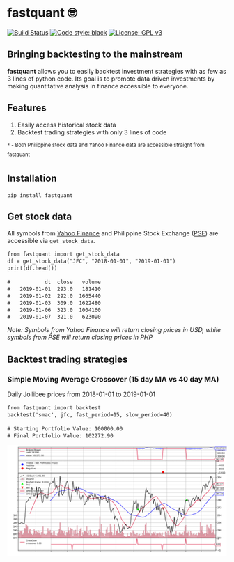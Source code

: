 # fastquant :nerd_face:
[![Build Status](https://travis-ci.com/enzoampil/fastquant.svg?branch=master)](https://travis-ci.com/enzoampil/fastquant)
[![Code style: black](https://img.shields.io/badge/code%20style-black-000000.svg)](https://github.com/ambv/black)
[![License: GPL v3](https://img.shields.io/badge/license-GPLv3-blue.svg)](https://www.gnu.org/licenses/gpl-3.0)

## Bringing backtesting to the mainstream

**fastquant** allows you to easily backtest investment strategies with as few as 3 lines of python code. Its goal is to promote data driven investments by making quantitative analysis in finance accessible to everyone.

## Features
1. Easily access historical stock data
2. Backtest trading strategies with only 3 lines of code

<sup>`*` - Both Philippine stock data and Yahoo Finance data are accessible straight from fastquant<sup>

## Installation
```
pip install fastquant
```

## Get stock data
All symbols from [Yahoo Finance](https://finance.yahoo.com/) and Philippine Stock Exchange ([PSE](https://www.pesobility.com/stock)) are accessible via `get_stock_data`.



```
from fastquant import get_stock_data
df = get_stock_data("JFC", "2018-01-01", "2019-01-01")
print(df.head())

#           dt  close   volume
#   2019-01-01  293.0   181410
#   2019-01-02  292.0  1665440
#   2019-01-03  309.0  1622480
#   2019-01-06  323.0  1004160
#   2019-01-07  321.0   623090
```

*Note: Symbols from Yahoo Finance will return closing prices in USD, while symbols from PSE will return closing prices in PHP*

## Backtest trading strategies

### Simple Moving Average Crossover (15 day MA vs 40 day MA)
Daily Jollibee prices from 2018-01-01 to 2019-01-01
```
from fastquant import backtest
backtest('smac', jfc, fast_period=15, slow_period=40)

# Starting Portfolio Value: 100000.00
# Final Portfolio Value: 102272.90
```
![](smac_sample.png)
